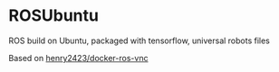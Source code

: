 # ROSUbuntu
 ROS build on Ubuntu, packaged with tensorflow, universal robots files


Based on [henry2423/docker-ros-vnc](https://github.com/henry2423/docker-ros-vnc)
